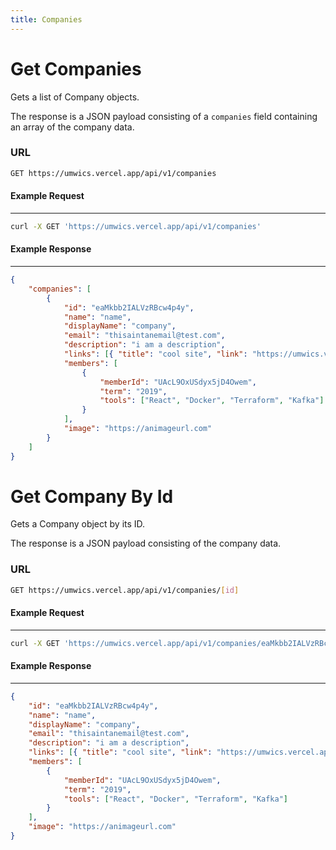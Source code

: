 ```yaml
---
title: Companies
---
```


# Get Companies

Gets a list of Company objects.

The response is a JSON payload consisting of a `companies` field containing an array of the company data.

### URL

```bash
GET https://umwics.vercel.app/api/v1/companies
```

#### Example Request

---

```bash
curl -X GET 'https://umwics.vercel.app/api/v1/companies'
```

#### Example Response

---

```json
{
    "companies": [
        {
            "id": "eaMkbb2IALVzRBcw4p4y",
            "name": "name",
            "displayName": "company",
            "email": "thisaintanemail@test.com",
            "description": "i am a description",
            "links": [{ "title": "cool site", "link": "https://umwics.vercel.app" }],
            "members": [
                {
                    "memberId": "UAcL9OxUSdyx5jD4Owem",
                    "term": "2019",
                    "tools": ["React", "Docker", "Terraform", "Kafka"]
                }
            ],
            "image": "https://animageurl.com"
        }
    ]
}
```

# Get Company By Id

Gets a Company object by its ID.

The response is a JSON payload consisting of the company data.

### URL

```bash
GET https://umwics.vercel.app/api/v1/companies/[id]
```

#### Example Request

---

```bash
curl -X GET 'https://umwics.vercel.app/api/v1/companies/eaMkbb2IALVzRBcw4p4y'
```

#### Example Response

---

```json
{
    "id": "eaMkbb2IALVzRBcw4p4y",
    "name": "name",
    "displayName": "company",
    "email": "thisaintanemail@test.com",
    "description": "i am a description",
    "links": [{ "title": "cool site", "link": "https://umwics.vercel.app" }],
    "members": [
        {
            "memberId": "UAcL9OxUSdyx5jD4Owem",
            "term": "2019",
            "tools": ["React", "Docker", "Terraform", "Kafka"]
        }
    ],
    "image": "https://animageurl.com"
}
```
